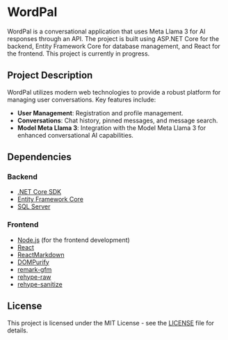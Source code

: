 # WordPal

WordPal is a conversational application that uses Meta Llama 3 for AI responses through an API. The project is built using ASP.NET Core for the backend, Entity Framework Core for database management, and React for the frontend. This project is currently in progress.

## Project Description

WordPal utilizes modern web technologies to provide a robust platform for managing user conversations. Key features include:

- **User Management**: Registration and profile management.
- **Conversations**: Chat history, pinned messages, and message search.
- **Model Meta Llama 3**: Integration with the Model Meta Llama 3 for enhanced conversational AI capabilities.

## Dependencies

### Backend

- [.NET Core SDK](https://dotnet.microsoft.com/download)
- [Entity Framework Core](https://docs.microsoft.com/en-us/ef/core/)
- [SQL Server](https://www.microsoft.com/en-us/sql-server/sql-server-downloads)

### Frontend

- [Node.js](https://nodejs.org/) (for the frontend development)
- [React](https://reactjs.org/)
- [ReactMarkdown](https://github.com/remarkjs/react-markdown)
- [DOMPurify](https://github.com/cure53/DOMPurify)
- [remark-gfm](https://github.com/remarkjs/remark-gfm)
- [rehype-raw](https://github.com/rehypejs/rehype-raw)
- [rehype-sanitize](https://github.com/rehypejs/rehype-sanitize)

## License

This project is licensed under the MIT License - see the [LICENSE](LICENSE) file for details.
